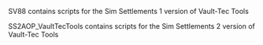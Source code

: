 SV88 contains scripts for the Sim Settlements 1 version of Vault-Tec Tools

SS2AOP_VaultTecTools  contains scripts for the Sim Settlements 2 version of Vault-Tec Tools